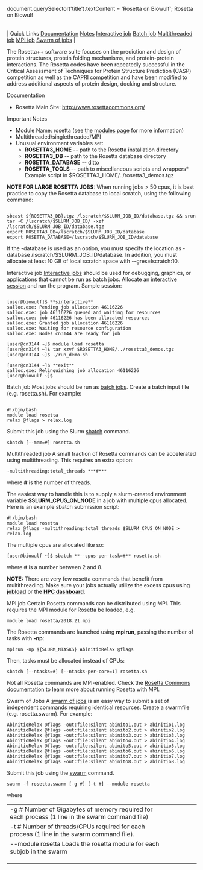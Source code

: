 

document.querySelector('title').textContent = 'Rosetta on Biowulf';
Rosetta on Biowulf


|  |
| --- |
| 
Quick Links
[Documentation](#doc)
[Notes](#notes)
[Interactive job](#int) 
[Batch job](#sbatch) 
[Multithreaded job](#multithreaded) 
[MPI job](#mpi) 
[Swarm of jobs](#swarm) 
 |



The Rosetta++ software suite focuses on the prediction and design of protein structures, protein folding mechanisms, and protein-protein interactions. The Rosetta codes have been repeatedly successful in the Critical Assessment of Techniques for Protein Structure Prediction (CASP) competition as well as the CAPRI competition and have been modified to address additional aspects of protein design, docking and structure.



Documentation
* Rosetta Main Site: <http://www.rosettacommons.org/>


Important Notes
* Module Name: rosetta (see [the modules page](/apps/modules.html) for more information)
* Multithreaded/singlethreaded/MPI
* Unusual environment variables set:
	+ **ROSETTA3\_HOME** -- path to the Rosetta installation directory
	+ **ROSETTA3\_DB** -- path to the Rosetta database directory
	+ **ROSETTA\_DATABASE** -- ditto
	+ **ROSETTA\_TOOLS** -- path to miscellaneous scripts and wrappers* Example script in $ROSETTA3\_HOME/../rosetta3\_demos.tgz


**NOTE FOR LARGE ROSETTA JOBS:** When running jobs > 50 cpus, it is best practice to copy the Rosetta database to local scratch, using the following command:



```

sbcast ${ROSETTA3_DB}.tgz /lscratch/$SLURM_JOB_ID/database.tgz && srun tar -C /lscratch/$SLURM_JOB_ID/ -xzf /lscratch/$SLURM_JOB_ID/database.tgz
export ROSETTA3_DB=/lscratch/$SLURM_JOB_ID/database
export ROSETTA_DATABASE=/lscratch/$SLURM_JOB_ID/database

```

If the -database is used as an option, you must specify the location as -database /lscratch/$SLURM\_JOB\_ID/database. In addition, you must allocate at least 10 GB of local scratch space with --gres=lscratch:10.



Interactive job
[Interactive jobs](/docs/userguide.html#int) should be used for debugging, graphics, or applications that cannot be run as batch jobs.
Allocate an [interactive session](/docs/userguide.html#int) and run the program. Sample session:



```

[user@biowulf]$ **sinteractive**
salloc.exe: Pending job allocation 46116226
salloc.exe: job 46116226 queued and waiting for resources
salloc.exe: job 46116226 has been allocated resources
salloc.exe: Granted job allocation 46116226
salloc.exe: Waiting for resource configuration
salloc.exe: Nodes cn3144 are ready for job

[user@cn3144 ~]$ module load rosetta
[user@cn3144 ~]$ tar xzvf $ROSETTA3_HOME/../rosetta3_demos.tgz
[user@cn3144 ~]$ ./run_demo.sh

[user@cn3144 ~]$ **exit**
salloc.exe: Relinquishing job allocation 46116226
[user@biowulf ~]$

```

Batch job
Most jobs should be run as [batch jobs](/docs/userguide.html#submit).
Create a batch input file (e.g. rosetta.sh). For example:



```

#!/bin/bash
module load rosetta
relax @flags > relax.log

```

Submit this job using the Slurm [sbatch](/docs/userguide.html) command.



```
sbatch [--mem=#] rosetta.sh
```


Multithreaded job
A small fraction of Rosetta commands can be accelerated using multithreading. This requires an extra option:



```
-multithreading:total_threads ***#***
```

where ***#*** is the number of threads.


The easiest way to handle this is to supply a slurm-created environment variable **$SLURM\_CPUS\_ON\_NODE** in a job with multiple cpus allocated. Here is an example sbatch submission script:



```
#!/bin/bash
module load rosetta
relax @flags -multithreading:total_threads $SLURM_CPUS_ON_NODE > relax.log

```

The multiple cpus are allocated like so:



```
[user@biowulf ~]$ sbatch **--cpus-per-task=#** rosetta.sh
```

where # is a number between 2 and 8.


**NOTE:** There are very few rosetta commands that benefit from multithreading. Make sure your jobs actually utilize the excess cpus using [**jobload**](https://hpc.nih.gov/docs/biowulf_tools.html#jobload) or the [**HPC dashboard**](https://hpc.nih.gov/dashboard).



MPI job
Certain Rosetta commands can be distributed using MPI. This requires the MPI module for Rosetta be loaded, e.g.



```
module load rosetta/2018.21.mpi
```

The Rosetta commands are launched using **mpirun**, passing the number of tasks with **-np**:



```
mpirun -np ${SLURM_NTASKS} AbinitioRelax @flags
```

Then, tasks must be allocated instead of CPUs:



```
sbatch [--ntasks=#] [--ntasks-per-core=1] rosetta.sh
```

Not all Rosetta commands are MPI-enabled. Check the [Rosetta Commons documentation](https://www.rosettacommons.org/docs/latest/rosetta_basics/MPI) to learn more about running Rosetta with MPI.


Swarm of Jobs 
A [swarm of jobs](/apps/swarm.html) is an easy way to submit a set of independent commands requiring identical resources.
Create a swarmfile (e.g. rosetta.swarm). For example:



```
AbinitioRelax @flags -out:file:silent abinito1.out > abinitio1.log
AbinitioRelax @flags -out:file:silent abinito2.out > abinitio2.log
AbinitioRelax @flags -out:file:silent abinito3.out > abinitio3.log
AbinitioRelax @flags -out:file:silent abinito4.out > abinitio4.log
AbinitioRelax @flags -out:file:silent abinito5.out > abinitio5.log
AbinitioRelax @flags -out:file:silent abinito6.out > abinitio6.log
AbinitioRelax @flags -out:file:silent abinito7.out > abinitio7.log
AbinitioRelax @flags -out:file:silent abinito8.out > abinitio8.log

```

Submit this job using the [swarm](/apps/swarm.html) command.



```
swarm -f rosetta.swarm [-g #] [-t #] --module rosetta
```

where


|  |  |  |  |  |  |
| --- | --- | --- | --- | --- | --- |
| -g #  Number of Gigabytes of memory required for each process (1 line in the swarm command file)
 | -t #  Number of threads/CPUs required for each process (1 line in the swarm command file).
 | --module rosetta  Loads the rosetta module for each subjob in the swarm 
 | |
 | |
 | |






